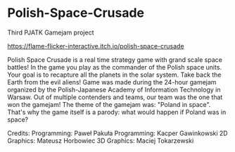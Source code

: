 # Polish-Space-Crusade
Third PJATK Gamejam project

https://flame-flicker-interactive.itch.io/polish-space-crusade

Polish Space Crusade is a real time strategy game with grand scale space battles! In the game you play as the commander of the Polish space units. Your goal is to recapture all the planets in the solar system. Take back the Earth from the evil aliens!
Game was made during the 24-hour gamejam organized by the Polish-Japanese Academy of Information Technology in Warsaw. Out of multiple contenders and teams, our team was the one that won the gamejam! The theme of the gamejam was: "Poland in space". That's why the game itself is a parody: what would happen if Poland was in space?

Credits: 
  Programming: Paweł Pakuła 
  Programming: Kacper Gawinkowski 
  2D Graphics: Mateusz Horbowiec 
  3D Graphics: Maciej Tokarzewski

